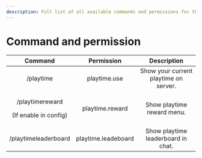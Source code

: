 ```yaml
---
description: Full list of all available commands and permissions for the plugin.
---
```


# Command and permission

<table>
  <thead>
    <tr>
      <th style="text-align:center">Command</th>
      <th style="text-align:center">Permission</th>
      <th style="text-align:center">Description</th>
    </tr>
  </thead>
  <tbody>
    <tr>
      <td style="text-align:center">/playtime</td>
      <td style="text-align:center">playtime.use</td>
      <td style="text-align:center">Show your current playtime on server.</td>
    </tr>
    <tr>
      <td style="text-align:center">
        <p>/playtimereward</p>
        <p>(If enable in config)</p>
      </td>
      <td style="text-align:center">playtime.reward</td>
      <td style="text-align:center">Show playtime reward menu.</td>
    </tr>
    <tr>
      <td style="text-align:center">/playtimeleaderboard</td>
      <td style="text-align:center">playtime.leadeboard</td>
      <td style="text-align:center">Show playtime leaderboard in chat.</td>
    </tr>
  </tbody>
</table>

